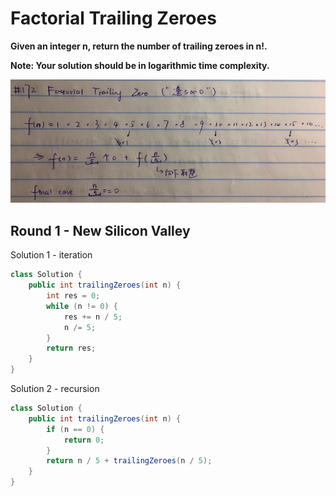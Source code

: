 # Factorial Trailing Zeroes

**Given an integer n, return the number of trailing zeroes in n!.**

**Note: Your solution should be in logarithmic time complexity.**

![Alt Text](https://raw.githubusercontent.com/zaa9205/images/master/172.%20Factorial%20Trailing%20Zeroes.png)

## Round 1 - New Silicon Valley

Solution 1 - iteration
```java
class Solution {
    public int trailingZeroes(int n) {
        int res = 0;
        while (n != 0) {
            res += n / 5;
            n /= 5;
        }
        return res;
    }
}
```

Solution 2 - recursion
```java
class Solution {
    public int trailingZeroes(int n) {
        if (n == 0) {
            return 0;
        }
        return n / 5 + trailingZeroes(n / 5);
    }
}
```
